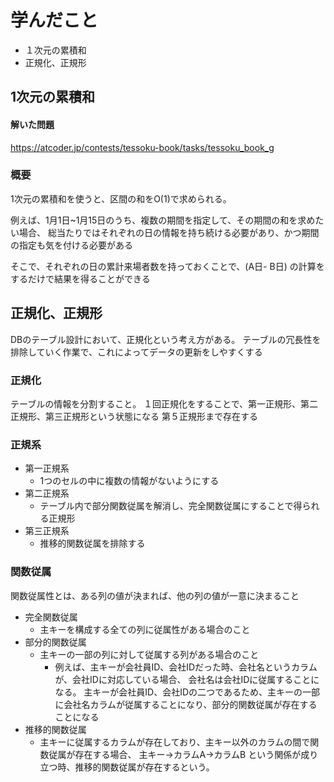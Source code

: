 # 学んだこと
- １次元の累積和
- 正規化、正規形

## 1次元の累積和
#### 解いた問題
https://atcoder.jp/contests/tessoku-book/tasks/tessoku_book_g

### 概要
1次元の累積和を使うと、区間の和をO(1)で求められる。

例えば、1月1日~1月15日のうち、複数の期間を指定して、その期間の和を求めたい場合、
総当たりではそれぞれの日の情報を持ち続ける必要があり、かつ期間の指定も気を付ける必要がある

そこで、それぞれの日の累計来場者数を持っておくことで、(A日- B日) の計算をするだけで結果を得ることができる


## 正規化、正規形
DBのテーブル設計において、正規化という考え方がある。
テーブルの冗長性を排除していく作業で、これによってデータの更新をしやすくする

### 正規化
テーブルの情報を分割すること。
１回正規化をすることで、第一正規形、第二正規形、第三正規形という状態になる
第５正規形まで存在する

### 正規系
- 第一正規系
  - 1つのセルの中に複数の情報がないようにする
- 第二正規系
  - テーブル内で部分関数従属を解消し、完全関数従属にすることで得られる正規形
- 第三正規系
  - 推移的関数従属を排除する

### 関数従属
関数従属性とは、ある列の値が決まれば、他の列の値が一意に決まること

- 完全関数従属
  - 主キーを構成する全ての列に従属性がある場合のこと
- 部分的関数従属
  - 主キーの一部の列に対して従属する列がある場合のこと
    - 例えば、主キーが会社員ID、会社IDだった時、会社名というカラムが、会社IDに対応している場合、
会社名は会社IDに従属することになる。
主キーが会社員ID、会社IDの二つであるため、主キーの一部に会社名カラムが従属することになり、部分的関数従属が存在することになる
- 推移的関数従属
  - 主キーに従属するカラムが存在しており、主キー以外のカラムの間で関数従属が存在する場合、
主キー→カラムA→カラムB という関係が成り立つ時、推移的関数従属が存在するという。
